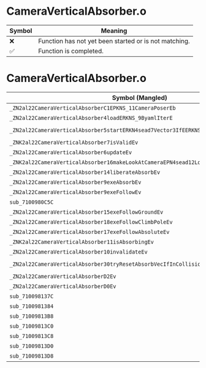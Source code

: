 # CameraVerticalAbsorber.o
| Symbol | Meaning 
| ------------- | ------------- 
| :x: | Function has not yet been started or is not matching. 
| :white_check_mark: | Function is completed. 


# CameraVerticalAbsorber.o
| Symbol (Mangled) | Symbol (Demangled) | Decompiled? |
| ------------- |  ------------- | ------------- |
| `_ZN2al22CameraVerticalAbsorberC1EPKNS_11CameraPoserEb` | `al::CameraVerticalAbsorber::CameraVerticalAbsorber(al::CameraPoser const*,bool)` | :x: |
| `_ZN2al22CameraVerticalAbsorber4loadERKNS_9ByamlIterE` | `al::CameraVerticalAbsorber::load(al::ByamlIter const&)` | :x: |
| `_ZN2al22CameraVerticalAbsorber5startERKN4sead7Vector3IfEERKNS_15CameraStartInfoE` | `al::CameraVerticalAbsorber::start(sead::Vector3<float> const&,al::CameraStartInfo const&)` | :x: |
| `_ZNK2al22CameraVerticalAbsorber7isValidEv` | `al::CameraVerticalAbsorber::isValid(void)const` | :x: |
| `_ZN2al22CameraVerticalAbsorber6updateEv` | `al::CameraVerticalAbsorber::update(void)` | :x: |
| `_ZNK2al22CameraVerticalAbsorber16makeLookAtCameraEPN4sead12LookAtCameraE` | `al::CameraVerticalAbsorber::makeLookAtCamera(sead::LookAtCamera *)const` | :x: |
| `_ZN2al22CameraVerticalAbsorber14liberateAbsorbEv` | `al::CameraVerticalAbsorber::liberateAbsorb(void)` | :x: |
| `_ZN2al22CameraVerticalAbsorber9exeAbsorbEv` | `al::CameraVerticalAbsorber::exeAbsorb(void)` | :x: |
| `_ZN2al22CameraVerticalAbsorber9exeFollowEv` | `al::CameraVerticalAbsorber::exeFollow(void)` | :x: |
| `sub_7100980C5C` | `` | :x: |
| `_ZN2al22CameraVerticalAbsorber15exeFollowGroundEv` | `al::CameraVerticalAbsorber::exeFollowGround(void)` | :x: |
| `_ZN2al22CameraVerticalAbsorber18exeFollowClimbPoleEv` | `al::CameraVerticalAbsorber::exeFollowClimbPole(void)` | :x: |
| `_ZN2al22CameraVerticalAbsorber17exeFollowAbsoluteEv` | `al::CameraVerticalAbsorber::exeFollowAbsolute(void)` | :x: |
| `_ZNK2al22CameraVerticalAbsorber11isAbsorbingEv` | `al::CameraVerticalAbsorber::isAbsorbing(void)const` | :x: |
| `_ZN2al22CameraVerticalAbsorber10invalidateEv` | `al::CameraVerticalAbsorber::invalidate(void)` | :x: |
| `_ZN2al22CameraVerticalAbsorber30tryResetAbsorbVecIfInCollisionERKN4sead7Vector3IfEE` | `al::CameraVerticalAbsorber::tryResetAbsorbVecIfInCollision(sead::Vector3<float> const&)` | :x: |
| `_ZN2al22CameraVerticalAbsorberD2Ev` | `al::CameraVerticalAbsorber::~CameraVerticalAbsorber()` | :x: |
| `_ZN2al22CameraVerticalAbsorberD0Ev` | `al::CameraVerticalAbsorber::~CameraVerticalAbsorber()` | :x: |
| `sub_710098137C` | `` | :x: |
| `sub_7100981384` | `` | :x: |
| `sub_71009813B8` | `` | :x: |
| `sub_71009813C0` | `` | :x: |
| `sub_71009813C8` | `` | :x: |
| `sub_71009813D0` | `` | :x: |
| `sub_71009813D8` | `` | :x: |
